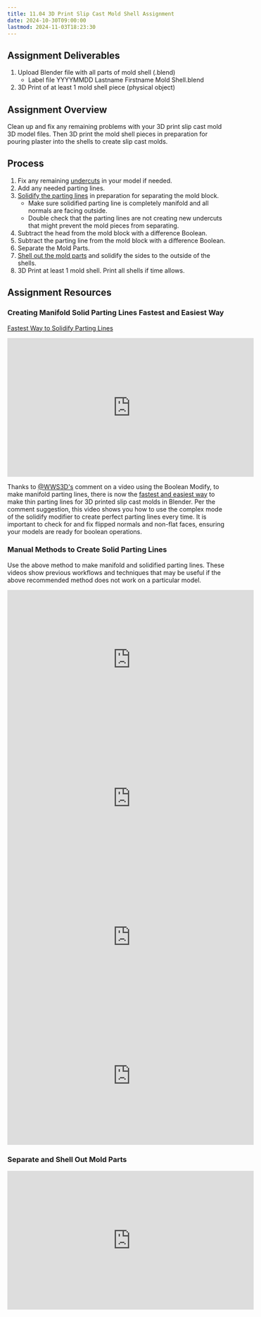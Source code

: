 ```yaml
---
title: 11.04 3D Print Slip Cast Mold Shell Assignment
date: 2024-10-30T09:00:00
lastmod: 2024-11-03T18:23:30
---
```


## Assignment Deliverables

1. Upload Blender file with all parts of mold shell (.blend)
   - Label file YYYYMMDD Lastname Firstname Mold Shell.blend
2. 3D Print of at least 1 mold shell piece (physical object)

## Assignment Overview

Clean up and fix any remaining problems with your 3D print slip cast mold 3D model files. Then 3D print the mold shell pieces in preparation for pouring plaster into the shells to create slip cast molds.

## Process

1. Fix any remaining [undercuts](../10-3d-printed-molds/10-03-remove-undercuts-blender.md) in your model if needed.
2. Add any needed parting lines.
3. [Solidify the parting lines](./11-03-fix-non-manifold-edges-on-solidify-modifier-examples.md) in preparation for separating the mold block.
   - Make sure solidified parting line is completely manifold and all normals are facing outside.
   - Double check that the parting lines are not creating new undercuts that might prevent the mold pieces from separating.
4. Subtract the head from the mold block with a difference Boolean.
5. Subtract the parting line from the mold block with a difference Boolean.
6. Separate the Mold Parts.
7. [Shell out the mold parts](https://youtu.be/jZhWRZBb05c?&t=991) and solidify the sides to the outside of the shells.
8. 3D Print at least 1 mold shell. Print all shells if time allows.

## Assignment Resources

### Creating Manifold Solid Parting Lines Fastest and Easiest Way

[Fastest Way to Solidify Parting Lines](https://youtu.be/0GSKckejrkw)

<div class="iframe-16-9-container">
<iframe class="youTubeIframe" width="560" height="315" src="https://www.youtube.com/embed/0GSKckejrkw?rel=0" title="YouTube video player" frameborder="0" allow="accelerometer; autoplay; clipboard-write; encrypted-media; gyroscope; picture-in-picture; web-share" allowfullscreen></iframe>
</div>

Thanks to [@WWS3D's](https://www.youtube.com/@WWS3D) comment on a video using the Boolean Modify, to make manifold parting lines, there is now the [fastest and easiest way](https://youtu.be/0GSKckejrkw) to make thin parting lines for 3D printed slip cast molds in Blender. Per the comment suggestion, this video shows you how to use the complex mode of the solidify modifier to create perfect parting lines every time. It is important to check for and fix flipped normals and non-flat faces, ensuring your models are ready for boolean operations.

### Manual Methods to Create Solid Parting Lines

Use the above method to make manifold and solidified parting lines. These videos show previous workflows and techniques that may be useful if the above recommended method does not work on a particular model.

<div class="video-grid">

<div class="iframe-16-9-container">
<iframe class="youTubeIframe" width="560" height="315" src="https://www.youtube.com/embed/HZAVFpYvAoo?rel=0" title="YouTube video player" frameborder="0" allow="accelerometer; autoplay; clipboard-write; encrypted-media; gyroscope; picture-in-picture; web-share" allowfullscreen></iframe>
</div>

<div class="iframe-16-9-container">
<iframe class="youTubeIframe" width="560" height="315" src="https://www.youtube.com/embed/OeGvo_zpz74?rel=0" title="YouTube video player" frameborder="0" allow="accelerometer; autoplay; clipboard-write; encrypted-media; gyroscope; picture-in-picture; web-share" allowfullscreen></iframe>
</div>

<div class="iframe-16-9-container">
<iframe class="youTubeIframe" width="560" height="315" src="https://www.youtube.com/embed/vnZPsf6FuMQ?rel=0" title="YouTube video player" frameborder="0" allow="accelerometer; autoplay; clipboard-write; encrypted-media; gyroscope; picture-in-picture; web-share" allowfullscreen></iframe>
</div>

<div class="iframe-16-9-container">
<iframe class="youTubeIframe" width="560" height="315" src="https://www.youtube.com/embed/v4WXZjwB9tY?rel=0" title="YouTube video player" frameborder="0" allow="accelerometer; autoplay; clipboard-write; encrypted-media; gyroscope; picture-in-picture; web-share" allowfullscreen></iframe>
</div>

</div>

### Separate and Shell Out Mold Parts

<div class="iframe-16-9-container">
<iframe class="youTubeIframe" width="560" height="315" src="https://www.youtube.com/embed/jZhWRZBb05c?start=991" title="YouTube video player" frameborder="0" allow="accelerometer; autoplay; clipboard-write; encrypted-media; gyroscope; picture-in-picture; web-share" allowfullscreen></iframe>
</div>
